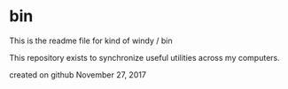 # bin

This is the readme file for kind of windy / bin

This repository exists to synchronize useful utilities across my computers.

created on github November 27, 2017
